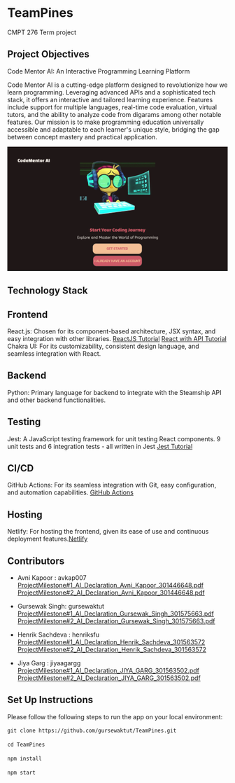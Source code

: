 # TeamPines

CMPT 276 Term project

## Project Objectives

Code Mentor AI: An Interactive Programming Learning Platform

Code Mentor AI is a cutting-edge platform designed to revolutionize how we learn programming. Leveraging advanced APIs and a sophisticated tech stack, it offers an interactive and tailored learning experience. Features include support for multiple languages, real-time code evaluation, virtual tutors, and the ability to analyze code from digarams among other notable features. Our mission is to make programming education universally accessible and adaptable to each learner's unique style, bridging the gap between concept mastery and practical application.

![Landing Page](./extra/Landing_Page.png "Code Mentor AI Landing Page")

## Technology Stack

## Frontend

 React.js: Chosen for its component-based architecture, JSX syntax, and easy integration with other libraries.
 [ReactJS Tutorial](https://react.dev/learn)
 [React with API Tutorial](https://www.freecodecamp.org/news/how-to-consume-rest-apis-in-react/)
 Chakra UI: For its customizability, consistent design language, and seamless integration with React.

## Backend

 Python: Primary language for backend to integrate with the Steamship API and other backend functionalities.

## Testing

 Jest: A JavaScript testing framework for unit testing React components.
 9 unit tests and 6 integration tests - all written in Jest
 [Jest Tutorial](https://www.digitalocean.com/community/tutorials/how-to-test-a-react-app-with-jest-and-react-testing-library)

## CI/CD

 GitHub Actions: For its seamless integration with Git, easy configuration, and automation capabilities.
 [GitHub Actions](https://docs.github.com/en/actions/learn-github-actions)

## Hosting

 Netlify: For hosting the frontend, given its ease of use and continuous deployment features.[Netlify](https://www.netlify.com)

## Contributors

- Avni Kapoor : avkap007
[ProjectMilestone#1_AI_Declaration_Avni_Kapoor_301446648.pdf](./extra/ProjectMilestone%231_AI_Declaration_Avni_Kapoor_301446648.pdf)
[ProjectMilestone#2_AI_Declaration_Avni_Kapoor_301446648.pdf](./extra/ProjectMilestone%232_AI_Declaration_Avni_Kapoor_301446648.pdf)

- Gursewak Singh: gursewaktut
[ProjectMilestone#1_AI_Declaration_Gursewak_Singh_301575663.pdf](./extra/ProjectMilestone%231_AI_Declaration_Gursewak_Singh_301575663.pdf)
[ProjectMilestone#2_AI_Declaration_Gursewak_Singh_301575663.pdf](./extra/ProjectMilestone%232_AI_Declaration_Gursewak_Singh_301575663.pdf)

- Henrik Sachdeva : henriksfu
[ProjectMilestone#1_AI_Declaration_Henrik_Sachdeva_301563572](./extra/ProjectMilestone%231_AI_Declaration_Henrik_Sachdeva_301563572.pdf)
[ProjectMilestone#2_AI_Declaration_Henrik_Sachdeva_301563572](./extra/ProjectMilestone%232_AI_Declaration_Henrik_Sachdeva_301563572.pdf)

- Jiya Garg : jiyaagargg
[ProjectMilestone#1_AI_Declaration_JIYA_GARG_301563502.pdf](./extra/ProjectMilestone%231_AI_Declaration_JIYA_GARG_301563502.pdf)
[ProjectMilestone#2_AI_Declaration_JIYA_GARG_301563502.pdf](./extra/ProjectMilestone%232_AI_Declaration_Jiya_Garg_301563502.pdf)

## Set Up Instructions

Please follow the following steps to run the app on your local environment:

```
git clone https://github.com/gursewaktut/TeamPines.git

cd TeamPines

npm install

npm start
```
